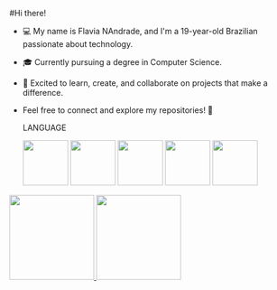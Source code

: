 #Hi there!

- 💻 My name is Flavia NAndrade, and I'm a 19-year-old Brazilian passionate about technology.
- 🎓 Currently pursuing a degree in Computer Science.
- 🌟 Excited to learn, create, and collaborate on projects that make a difference.
- Feel free to connect and explore my repositories! 🚀

  LANGUAGE
  
  
  <img src="https://cdn.jsdelivr.net/gh/devicons/devicon@latest/icons/c/c-original.svg" height="80"/>
  <img src="https://cdn.jsdelivr.net/gh/devicons/devicon@latest/icons/javascript/javascript-original.svg" height="80" />
  <img src="https://cdn.jsdelivr.net/gh/devicons/devicon@latest/icons/html5/html5-original.svg" height="80"  />
  <img src="https://cdn.jsdelivr.net/gh/devicons/devicon@latest/icons/css3/css3-original.svg" height="80"  />
  <img src="https://cdn.jsdelivr.net/gh/devicons/devicon@latest/icons/java/java-original-wordmark.svg" height="80"  />
          
 <div>
  <a href="https://github.com/seu-FlaviaAndrade22STN">
  <img height="150en" src="https://github-readme-stats.vercel.app/api?username=FlaviaAndrade22&theme=midnight-purple&show_icons=true&hide_border=false&border_color=A020F0&count_private=false" /> 
  <img height="150en" src="https://github-readme-stats.vercel.app/api/top-langs/?username=FlaviaAndrade22&theme=midnight-purple&show_icons=true&hide_border=false&border_color=A020F0&layout=compact" />
</div> 
